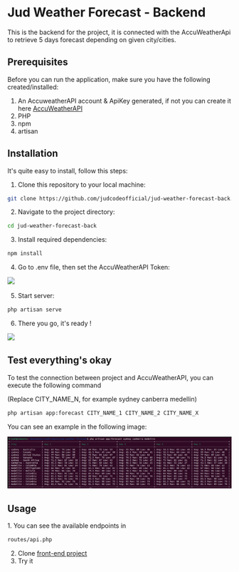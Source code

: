 # Jud Weather Forecast - Backend
<p>This is the backend for the project, it is connected with the AccuWeatherApi to retrieve 5 days forecast depending on given city/cities.</p>

## Prerequisites
Before you can run the application, make sure you have the following created/installed:
1. An AccuweatherAPI account & ApiKey generated, if not you can create it here <a href="https://developer.accuweather.com/">AccuWeatherAPI</a>
2. PHP
3. npm
4. artisan

## Installation
<p>It's quite easy to install, follow this steps:</p>
<p>
    
1. Clone this repository to your local machine:
    
```bash
git clone https://github.com/judcodeofficial/jud-weather-forecast-back.git
```
    
2. Navigate to the project directory:

```bash  
cd jud-weather-forecast-back
```
    
3. Install required dependencies:
    
```bash  
npm install
```
    
4. Go to .env file, then set the AccuWeatherAPI Token:
<img src="https://github.com/judcodeofficial/jud-weather-forecast-back/assets/97370405/88d2415c-e6d4-49e3-bab9-ca733443a3db" />


5. Start server:
    
```bash  
php artisan serve
```

6. There you go, it's ready !
<img src="https://github.com/judcodeofficial/jud-weather-forecast-back/assets/97370405/02bbb273-4252-4fbb-bb5f-6779a5375896" />
</p>

## Test everything's okay
<p>
To test the connection between project and AccuWeatherAPI, you can execute the following command

(Replace CITY_NAME_N, for example sydney canberra medellin)

```bash  
php artisan app:forecast CITY_NAME_1 CITY_NAME_2 CITY_NAME_X
```

You can see an example in the following image:
</p>
<p>
<img src="https://raw.githubusercontent.com/judcodeofficial/jud-weather-forecast-back/main/resources/console.png" />
</p>

## Usage
<p>
1. You can see the available endpoints in 

```bash  
routes/api.php
```

2. Clone <a href="https://github.com/judcodeofficial/jud-weather-forecast-front">front-end project</a>
3. Try it
</p>

